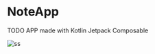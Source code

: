 
# NoteApp
TODO APP made with Kotlin Jetpack Composable


![ss](https://user-images.githubusercontent.com/69794292/188659367-2fc5e406-40e2-44e1-866c-6dc2e1b38c56.jpg)
